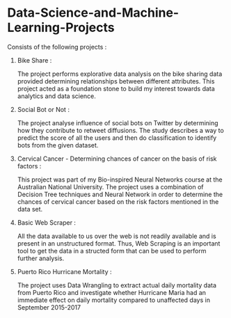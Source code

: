 # Data-Science-and-Machine-Learning-Projects

Consists of the following projects : 

  1. Bike Share : 
  
      The project performs explorative data analysis on the bike sharing data
      provided determining relationships between different attributes. This project acted as a foundation stone to build my interest towards data analytics and data science.
      
  2. Social Bot or Not : 
  
      The project analyse influence of social bots on Twitter by determining how they contribute to retweet diffusions. The study describes a way to predict the score of all the         users and then do classification to identify bots from the given dataset.
      
  3. Cervical Cancer - Determining chances of cancer on the basis of risk factors :
  
      This project was part of my Bio-inspired Neural Networks course at the Australian National University. The project uses a combination of Decision Tree techniques and Neural       Network in order to determine the chances of cervical cancer based on the risk factors mentioned in the data set.

  4. Basic Web Scraper :
  
     All the data available to us over the web is not readily available and is present in an unstructured format. Thus, Web Scraping is an important tool to get the data in a          structed form that can be used to perform further analysis.
  
  5. Puerto Rico Hurricane Mortality :
  
     The project uses Data Wrangling to extract actual daily mortality data from Puerto Rico and investigate whether Hurricane Maria had an immediate effect on daily mortality          compared to unaffected days in September 2015-2017
  
    
  
        

